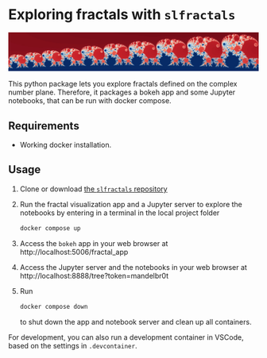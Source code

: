 # Exploring fractals with ``slfractals``

![banner](./doc/pics/banner.jpg)

This python package lets you explore fractals defined on the complex number plane. Therefore, it packages a bokeh app and some Jupyter notebooks, that can be run with docker compose.

## Requirements

* Working docker installation.

## Usage

1. Clone or download [the ``slfractals`` repository](https://github.com/scherbertlemon/slfractals)
2. Run the fractal visualization app and a Jupyter server to explore the notebooks by entering in a terminal in the local project folder

    ```bash
    docker compose up
    ```
    
3. Access the ``bokeh`` app in your web browser at http://localhost:5006/fractal_app
4. Access the Jupyter server and the notebooks in your web browser at http://localhost:8888/tree?token=mandelbr0t
5. Run
    ```bash
    docker compose down
    ````
    to shut down the app and notebook server and clean up all containers.

For development, you can also run a development container in VSCode, based on the settings in ``.devcontainer``.
